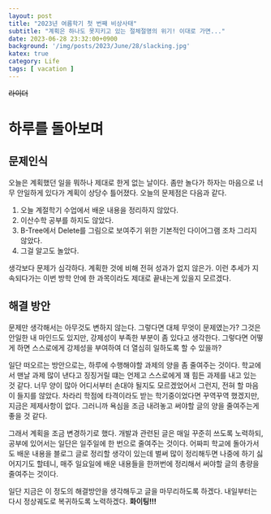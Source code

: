 ```yaml
---
layout: post
title: "2023년 여름학기 첫 번째 비상사태"
subtitle: "계획은 하나도 못지키고 있는 절체절명의 위기! 이대로 가면..."
date: 2023-06-28 23:32:00+0900
background: '/img/posts/2023/June/28/slacking.jpg'
katex: true
category: Life
tags: [ vacation ]
---
```


~~라이더~~

# 하루를 돌아보며

## 문제인식

오늘은 계획했던 일을 뭐하나 제대로 한게 없는 날이다. 좀만 놀다가 하자는 마음으로 너무 안일하게 있다가 계획이 상당수 틀어졌다. 오늘의 문제점은 다음과 같다.

1. 오늘 계절학기 수업에서 배운 내용을 정리하지 않았다.
2. 이산수학 공부를 하지도 않았다.
3. B-Tree에서 Delete를 그림으로 보여주기 위한 기본적인 다이어그램 조차 그리지 않았다.
4. 그걸 알고도 놀았다.

생각보다 문제가 심각하다. 계획한 것에 비해 전혀 성과가 없지 않은가. 이런 추세가 지속되다가는 이번 방학 안에 한 과목이라도 제대로 끝내는게 있을지 모르겠다.

## 해결 방안

문제만 생각해서는 아무것도 변하지 않는다. 그렇다면 대체 무엇이 문제였는가? 그것은 안일한 내 마인드도 있지만, 강제성이 부족한 부분이 좀 있다고 생각한다. 그렇다면 어떻게 하면 스스로에게 강제성을 부여하여 더 열심히 일하도록 할 수 있을까?

일단 떠오르는 방안으로는, 하루에 수행해야할 과제의 양을 좀 줄여주는 것이다. 학교에서 맨날 과제 많이 낸다고 징징거릴 떄는 언제고 스스로에게 꽤 힘든 과제를 내고 있는 것 같다. 너무 양이 많아 어디서부터 손대야 될지도 모르겠었어서 그런지, 전혀 할 마음이 들지를 않았다. 차라리 학점에 타격이라도 받는 학기중이었다면 꾸역꾸역 했겠지만, 지금은 제제사항이 없다. 그러니까 욕심을 조금 내려놓고 써야할 글의 양을 줄여주는게 좋을 것 같다.

그래서 계획을 조금 변경하기로 했다. 개발과 관련된 글은 매일 꾸준히 쓰도록 노력하되, 공부에 있어서는 일단은 일주일에 한 번으로 줄여주는 것이다. 어짜피 학교에 돌아가서도 배운 내용을 블로그 글로 정리할 생각이 있는데 벌써 많이 정리해두면 나중에 하기 싫어지기도 할테니, 매주 일요일에 배운 내용들을 한꺼번에 정리해서 써야할 글의 총량을 줄여주는 것이다.

일단 지금은 이 정도의 해결방안을 생각해두고 글을 마무리하도록 하겠다. 내일부터는 다시 정상궤도로 복귀하도록 노력하겠다. **화이팅!!!**
